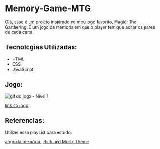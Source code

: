 # Memory-Game-MTG

Olá, esse é um projeto inspirado no meu jogo favorito, Magic: The Garthering.
É um jogo da memoria em que o player tem que achar os pares de cada carta.

## Tecnologias Utilizadas:
* HTML
* CSS
* JavaScript

## Jogo: 

![gif do jogo - Nivel 1](.github/assets)

[link do jogo](https://josephvini.github.io/Memory-Game-MTG/)

## Referencias:

Utilizei essa playList para estudo: 

[Jogo da memória | Rick and Morty Theme](https://www.youtube.com/watch?v=NV88N1r2Qkg&list=PLdtmpu_1ITQJJoH-5D0sU2Q2N0wwgPGCi)